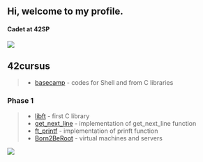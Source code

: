 ## Hi, welcome to my profile.
#### Cadet at 42SP
![](https://github-readme-stats.vercel.app/api?username=hpcavalcante)
## 42cursus
>- [basecamp](https://github.com/hpcavalcante/42-Basecamp) - codes for Shell and from C libraries
### Phase 1
>- [libft](https://github.com/hpcavalcante/42-School-Libft) - first C library
>- [get_next_line](https://github.com/hpcavalcante/42-School-GNL) - implementation of get_next_line function
>- [ft_printf](https://github.com/hpcavalcante/42-School-Ftprintf) - implementation of prinft function
>- [Born2BeRoot](https://github.com/hpcavalcante/42-School-Born2beroot) - virtual machines and servers
<div style="display: inline_block">
  <div>
    <img align="left" src="https://github-readme-stats.vercel.app/api/top-langs/?username=hpcavalcante&layout=compact&langs_count=7&"/><br><br><br><br><br><br>
  </div>
</div>

